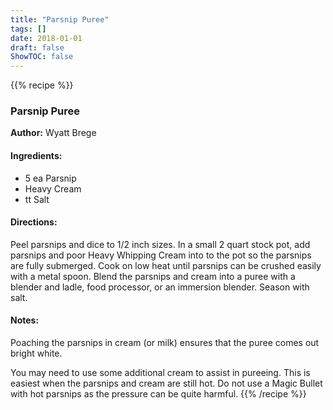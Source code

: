 ```yaml
---
title: "Parsnip Puree"
tags: []
date: 2018-01-01
draft: false
ShowTOC: false
---
```


{{% recipe %}}

### Parsnip Puree

**Author:** Wyatt Brege



#### Ingredients:

-   5 ea Parsnip
-   Heavy Cream
-   tt Salt

#### Directions: 

Peel parsnips and dice to 1/2 inch sizes.
In a small 2 quart stock pot, add parsnips and poor Heavy Whipping Cream
into to the pot so the parsnips are fully submerged.
Cook on low heat until parsnips can be crushed easily with a metal
spoon.
Blend the parsnips and cream into a puree with a blender and ladle, food
processor, or an immersion blender.
Season with salt.

#### Notes: 

Poaching the parsnips in cream (or milk) ensures that the puree comes
out bright white.

You may need to use some additional cream to assist in pureeing. This is
easiest when the parsnips and cream are still hot. Do not use a Magic
Bullet with hot parsnips as the pressure can be quite harmful.
{{% /recipe %}}
